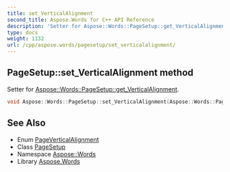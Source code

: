 ```yaml
---
title: set_VerticalAlignment
second_title: Aspose.Words for C++ API Reference
description: 'Setter for Aspose::Words::PageSetup::get_VerticalAlignment.'
type: docs
weight: 1132
url: /cpp/aspose.words/pagesetup/set_verticalalignment/
---
```

## PageSetup::set_VerticalAlignment method


Setter for [Aspose::Words::PageSetup::get_VerticalAlignment](../get_verticalalignment/).

```cpp
void Aspose::Words::PageSetup::set_VerticalAlignment(Aspose::Words::PageVerticalAlignment value)
```

## See Also

* Enum [PageVerticalAlignment](../../pageverticalalignment/)
* Class [PageSetup](../)
* Namespace [Aspose::Words](../../)
* Library [Aspose.Words](../../../)
